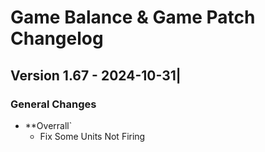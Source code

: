 # Game Balance & Game Patch Changelog

## Version 1.67 - 2024-10-31|
### General Changes
- **Overrall`
    - Fix Some Units Not Firing
